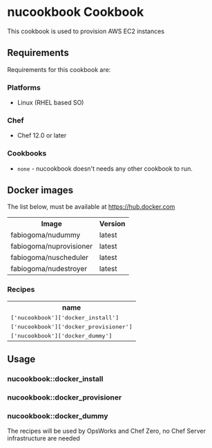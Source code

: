 # nucookbook Cookbook

This cookbook is used to provision AWS EC2 instances

## Requirements

Requirements for this cookbook are:

### Platforms

- Linux (RHEL based SO)

### Chef

- Chef 12.0 or later

### Cookbooks

- `none` - nucookbook doesn't needs any other cookbook to run.

## Docker images

The list below, must be available at https://hub.docker.com

<table>
  <tr>
    <th>Image</th>
    <th>Version</th>
  </tr>
  <tr>
    <td>fabiogoma/nudummy</td>
    <td>latest</td>
  </tr>
  <tr>
    <td>fabiogoma/nuprovisioner</td>
    <td>latest</td>
  </tr>
  <tr>
    <td>fabiogoma/nuscheduler</td>
    <td>latest</td>
  </tr>
  <tr>
    <td>fabiogoma/nudestroyer</td>
    <td>latest</td>
  </tr>
</table>

### Recipes

<table>
  <tr>
    <th>name</th>
  </tr>
  <tr>
    <td><tt>['nucookbook']['docker_install']</tt></td>
  </tr>
    <tr>
    <td><tt>['nucookbook']['docker_provisioner']</tt></td>
  </tr>
    <tr>
    <td><tt>['nucookbook']['docker_dummy']</tt></td>
  </tr>
</table>

## Usage

### nucookbook::docker_install
### nucookbook::docker_provisioner
### nucookbook::docker_dummy

The recipes will be used by OpsWorks and Chef Zero, no Chef Server infrastructure are needed
